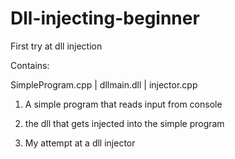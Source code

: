 # Dll-injecting-beginner
First try at dll injection


Contains:

SimpleProgram.cpp | dllmain.dll | injector.cpp

1. A simple program that reads input from console

2. the dll that gets injected into the simple program

3. My attempt at a dll injector
